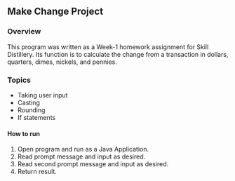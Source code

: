 ## Make Change Project

### Overview

This program was written as a Week-1 homework assignment for Skill Distillery.
Its function is to calculate the change from a transaction in dollars, quarters, dimes, nickels, and pennies. 

### Topics
* Taking user input
* Casting
* Rounding
* If statements

#### How to run

1. Open program and run as a Java Application.
2. Read prompt message and input as desired.
3. Read second prompt message and input as desired.
4. Return result.
